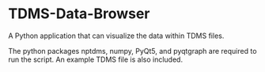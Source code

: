 # TDMS-Data-Browser
A Python application that can visualize the data within TDMS files.

The python packages nptdms, numpy, PyQt5, and pyqtgraph are required to run the script. An example TDMS file is also included.
